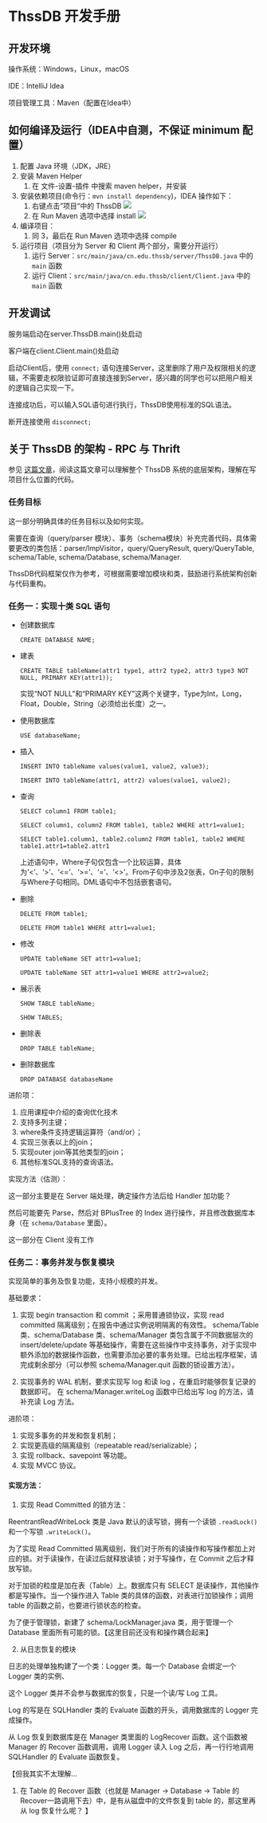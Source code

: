 # ThssDB 开发手册

## 开发环境

操作系统：Windows，Linux，macOS

IDE：IntelliJ Idea

项目管理工具：Maven（配置在Idea中）

## 如何编译及运行（IDEA中自测，不保证 minimum 配置）

1. 配置 Java 环境（JDK，JRE）
2. 安装 Maven Helper
   1. 在 文件-设置-插件 中搜索 maven helper，并安装
3. 安装依赖项目(命令行：`mvn install dependency`)，IDEA 操作如下：
   1. 右键点击”项目“中的 ThssDB ![](doc/compile_test.jpg)
   2. 在 Run Maven 选项中选择 install ![](doc/compile_test_2.jpg)
4. 编译项目：
   1. 同 3，最后在 Run Maven 选项中选择 compile
5. 运行项目（项目分为 Server 和 Client 两个部分，需要分开运行）
   1. 运行 Server：`src/main/java/cn.edu.thssb/server/ThssDB.java` 中的 `main` 函数
   2. 运行 Client：`src/main/java/cn.edu.thssb/client/Client.java` 中的 `main` 函数


## 开发调试

服务端启动在server.ThssDB.main()处启动

客户端在client.Client.main()处启动

启动Client后，使用 `connect;` 语句连接Server，这里删除了用户及权限相关的逻辑，不需要走权限验证即可直接连接到Server，感兴趣的同学也可以把用户相关的逻辑自己实现一下。

连接成功后，可以输入SQL语句进行执行，ThssDB使用标准的SQL语法。

断开连接使用 `disconnect;`

## 关于 ThssDB 的架构 - RPC 与 Thrift

参见 [这篇文章](https://notes.cqqqwq.com/programming/thrift/)，阅读这篇文章可以理解整个 ThssDB 系统的底层架构，理解在写项目什么位置的代码。

### 任务目标

这一部分明确具体的任务目标以及如何实现。

需要在查询（query/parser 模块）、事务（schema模块）补充完善代码，具体需要更改的类包括：parser/ImpVisitor，query/QueryResult, query/QueryTable, schema/Table, schema/Database, schema/Manager.

ThssDB代码框架仅作为参考，可根据需要增加模块和类，鼓励进行系统架构创新与代码重构。


### 任务一：实现十类 SQL 语句

* 创建数据库

  `CREATE DATABASE NAME;`

* 建表

  `CREATE TABLE tableName(attr1 type1, attr2 type2, attr3 type3 NOT NULL, PRIMARY KEY(attr1));`

  实现“NOT NULL”和“PRIMARY KEY”这两个关键字，Type为Int，Long，Float，Double，String（必须给出长度）之一。


* 使用数据库

  `USE databaseName;`

* 插入

  `INSERT INTO tableName values(value1, value2, value3);`

  `INSERT INTO tableName(attr1, attr2) values(value1, value2);`

* 查询

  `SELECT column1 FROM table1;`

  `SELECT column1, column2 FROM table1, table2 WHERE attr1=value1;`

  `SELECT table1.column1, table2.column2 FROM table1, table2 WHERE table1.attr1=table2.attr1`

  上述语句中，Where子句仅包含一个比较运算，具体为‘<’、‘>’、‘<=’、‘>=’、‘=’、‘<>’。From子句中涉及2张表，On子句的限制与Where子句相同。DML语句中不包括嵌套语句。


* 删除

  `DELETE FROM table1;`

  `DELETE FROM table1 WHERE attr1=value1;`

* 修改

  `UPDATE tableName SET attr1=value1;`

  `UPDATE tableName SET attr1=value1 WHERE attr2=value2;`

* 展示表

  `SHOW TABLE tableName;`

  `SHOW TABLES;`

* 删除表

  `DROP TABLE tableName;`

* 删除数据库

  `DROP DATABASE databaseName`

进阶项：

1. 应用课程中介绍的查询优化技术
2. 支持多列主键；
3. where条件支持逻辑运算符（and/or）；
4. 实现三张表以上的join；
5. 实现outer join等其他类型的join；
6. 其他标准SQL支持的查询语法。

实现方法（估测）：

这一部分主要是在 Server 端处理，确定操作方法后给 Handler 加功能？

然后可能要先 Parse，然后对 BPlusTree 的 Index 进行操作，并且修改数据库本身（在 `schema/Database` 里面）。

这一部分在 Client 没有工作

### 任务二：事务并发与恢复模块


实现简单的事务及恢复功能，支持小规模的并发。


基础要求：

1. 实现 begin transaction 和 commit ；采用普通锁协议，实现 read committed 隔离级别；在报告中通过实例说明隔离的有效性。
schema/Table 类、schema/Database 类、schema/Manager 类包含属于不同数据层次的 insert/delete/update 等基础操作，需要在这些操作中支持事务，对于实现中额外添加的数据操作函数，也需要添加必要的事务处理。已给出程序框架，请完成剩余部分（可以参照 schema/Manager.quit 函数的锁设置方法）。

2. 实现事务的 WAL 机制，要求实现写 log 和读 log ，在重启时能够恢复记录的数据即可。
在 schema/Manager.writeLog 函数中已给出写 log 的方法，请补充读 Log 方法。

进阶项：

1. 实现多事务的并发和恢复机制；
2. 实现更高级的隔离级别（repeatable read/serializable）；
3. 实现 rollback、savepoint 等功能。
4. 实现 MVCC 协议。


#### 实现方法：

1. 实现 Read Committed 的锁方法：

ReentrantReadWriteLock 类是 Java 默认的读写锁，拥有一个读锁 `.readLock()` 和一个写锁 `.writeLock()`。

为了实现 Read Committed 隔离级别，我们对于所有的读操作和写操作都加上对应的锁。对于读操作，在读过后就释放读锁；对于写操作，在 Commit 之后才释放写锁。

对于加锁的粒度是加在表（Table）上。数据库只有 SELECT 是读操作，其他操作都是写操作。当一个操作进入 Table 类的具体的函数，对表进行加锁操作；调用 table 的函数之前，也要进行锁状态的检查。

为了便于管理锁，新建了 schema/LockManager.java 类，用于管理一个 Database 里面所有可能的锁。【这里目前还没有和操作耦合起来】

2. 从日志恢复的模块

日志的处理单独构建了一个类：Logger 类。每一个 Database 会绑定一个 Logger 类的实例、

这个 Logger 类并不会参与数据库的恢复，只是一个读/写 Log 工具。

Log 的写是在 SQLHandler 类的 Evaluate 函数的开头，调用数据库的 Logger 完成操作。

从 Log 恢复到数据库是在 Manager 类里面的 LogRecover 函数。这个函数被 Manager 的 Recover 函数调用，调用 Logger 读入 Log 之后，再一行行地调用 SQLHandler 的 Evaluate 函数恢复。

【但我其实不太理解...
1. 在 Table 的 Recover 函数（也就是 Manager -> Database -> Table 的 Recover一路调用下去）中，是有从磁盘中的文件恢复到 table 的，那这里再从 log 恢复什么呢？
】
